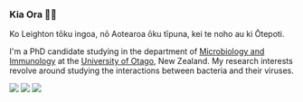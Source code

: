 ### Kia Ora 👋🏼

Ko Leighton tōku ingoa, nō Aotearoa ōku tīpuna, kei te noho au ki Ōtepoti.

I'm a PhD candidate studying in the department of <a href="https://micro.otago.ac.nz/" class="link blue">Microbiology and Immunology</a> at the <a href="https://www.otago.ac.nz/" class="link blue">University of Otago</a>, New Zealand. My research interests revolve around studying the interactions between bacteria and their viruses.

<a href="https://orcid.org/0000-0003-2305-6827" alt="ORCID"><img src="https://img.shields.io/badge/ORCID-0000--0003--2305--6827-green?style=flat-square&logo=orcid&logoColor=white" /></a> <a href="https://leightonpayne.com" alt="WEBSITE"><img src="https://img.shields.io/badge/Website-leightonpayne.com-lightgrey?style=flat-square&logo=icloud&logoColor=white" /></a> <a href="https://twitter.com/leighton_payne" alt="TWITTER"><img src="https://img.shields.io/badge/Twitter-@leighton__payne-blue?style=flat-square&logo=twitter&logoColor=white" /></a>


